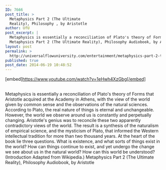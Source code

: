 ```yaml
---
ID: 7666
post_title: >
  Metaphysics Part 2 (The Ultimate
  Reality), Philosophy , by Aristotle
author: UfU
post_excerpt: |
  Metaphysics is essentially a reconciliation of Plato's theory of Forms that Aristotle acquired at the Academy in Athens, with the view of the world given by common sense and the observations of the natural sciences. According to Plato, the real nature of things is eternal and unchangeable. However, the world we observe around us is constantly and perpetually changing. Aristotle's genius was to reconcile these two apparently contradictory views of the world. The result is a synthesis of the naturalism of empirical science, and the mysticism of Plato, that informed the Western intellectual tradition for more than two thousand years. At the heart of the book lie three questions. What is existence, and what sorts of things exist in the world? How can things continue to exist, and yet undergo the change we see about us in the natural world? How can this world be understood? (Introduction Adapted from Wikipedia.)
  Metaphysics Part 2 (The Ultimate Reality), Philosophy Audiobook, by Aristotle
layout: post
permalink: >
  http://universalflowuniversity.com/entertainment/metaphysics-part-2-the-ultimate-reality-philosophy-by-aristotle/
published: true
post_date: 2014-06-19 10:48:52
---
```

[embed]https://www.youtube.com/watch?v=1eHwh4XzGbg[/embed]</br></br>
<p>Metaphysics is essentially a reconciliation of Plato's theory of Forms that Aristotle acquired at the Academy in Athens, with the view of the world given by common sense and the observations of the natural sciences. According to Plato, the real nature of things is eternal and unchangeable. However, the world we observe around us is constantly and perpetually changing. Aristotle's genius was to reconcile these two apparently contradictory views of the world. The result is a synthesis of the naturalism of empirical science, and the mysticism of Plato, that informed the Western intellectual tradition for more than two thousand years. At the heart of the book lie three questions. What is existence, and what sorts of things exist in the world? How can things continue to exist, and yet undergo the change we see about us in the natural world? How can this world be understood? (Introduction Adapted from Wikipedia.)
Metaphysics Part 2 (The Ultimate Reality), Philosophy Audiobook, by Aristotle</p>